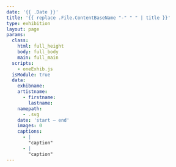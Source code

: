 ```yaml
---
date: '{{ .Date }}'
title: '{{ replace .File.ContentBaseName "-" " " | title }}'
type: exhibition
layout: page
params:
  class:
    html: full_height
    body: full_body
    main: full_main
  scripts:
    - oneExhib.js
  isModule: true  
  data:
    exhibname: 
    artistname:
      - firstname: 
        lastname: 
    namepath: 
      - .svg
    date: 'start — end'
    images: 0
    captions:
      - |
        "caption"
      - |
        "caption"
---
```

